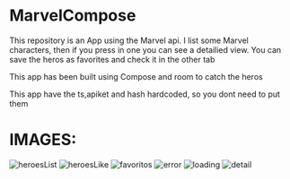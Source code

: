 # MarvelCompose

This repository is an App using the Marvel api.
I list some Marvel characters, then if you press in one you can see a detailied view.
You can save the heros as favorites and check it in the other tab

This app has been built using Compose and room to catch the heros

This app have the ts,apiket and hash hardcoded, so you dont need to put them

# IMAGES:
![heroesList](https://i.postimg.cc/hQVsFfYv/Lista-Heroes.png)
![heroesLike](https://i.postimg.cc/YG5Ry1bT/Lista-Heroes-Con-Like.png)
![favoritos](https://i.postimg.cc/BtFMPVv3/Lista-Favoritos.png)
![error](https://i.postimg.cc/HJPBbG5Y/Error.png)
![loading](https://i.postimg.cc/nX2dc9hQ/Cargando.png)
![detail](https://i.postimg.cc/hfqML1Jd/Detalle.png)
